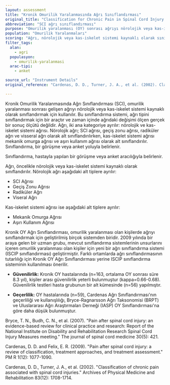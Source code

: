 ```yaml
---
layout: assessment
title: "Kronik Omurilik Yaralanmasında Ağrı Sınıflandırması"
original_title: "Classification for Chronic Pain in Spinal Cord Injury (SCI)"
abbreviation: "SCI ağrı sınıflandırması"
purpose: "Omurilik yaralanması (OY) sonrası ağrıyı nörolojik veya kas-iskelet sistemi ağrısı olarak sınıflandırır ve ayrıca altı alt kategoriye ayırır."
population: "Omurilik Yaralanmaları"
scoring: "Ağrı, nörolojik veya kas-iskelet sistemi kaynaklı olarak sınıflandırılır. Nörolojik ağrı SCI ağrısı, geçiş zonu ağrısı, radiküler ağrı ve visseral ağrı olarak alt sınıflandırılır. Kas-iskelet sistemi ağrısı mekanik omurga ağrısı ve aşırı kullanım ağrısı olarak alt sınıflandırılır. Sınıflandırma görüşme veya anket yoluyla belirlenir."
filter_tags:
  alan:
    - agri
  populasyon:
    - omurilik-yaralanmasi
  arac-tipi:
    - anket

source_url: "Instrument Details"
original_reference: "Cardenas, D. D., Turner, J. A., et al. (2002). Classification of chronic pain associated with spinal cord injuries. Archives of Physical Medicine and Rehabilitation 83(12): 1708-1714."

---
```



Kronik Omurilik Yaralanmasında Ağrı Sınıflandırması (SCI), omurilik yaralanması sonrası gelişen ağrıyı nörolojik veya kas-iskelet sistemi kaynaklı olarak sınıflandırmak için kullanılır. Bu sınıflandırma sistemi, ağrı tipini sınıflandırmak için bir araçtır ve zaman içinde ağrıdaki değişimi ölçen gerçek bir sonuç ölçütü değildir. Ağrı, iki ana kategoriye ayrılır: nörolojik ve kas-iskelet sistemi ağrısı. Nörolojik ağrı; SCI ağrısı, geçiş zonu ağrısı, radiküler ağrı ve visseral ağrı olarak alt sınıflandırılırken, kas-iskelet sistemi ağrısı mekanik omurga ağrısı ve aşırı kullanım ağrısı olarak alt sınıflandırılır. Sınıflandırma, bir görüşme veya anket yoluyla belirlenir.


Sınıflandırma, hastayla yapılan bir görüşme veya anket aracılığıyla belirlenir.


Ağrı, öncelikle nörolojik veya kas-iskelet sistemi kaynaklı olarak sınıflandırılır. Nörolojik ağrı aşağıdaki alt tiplere ayrılır:
*   SCI Ağrısı
*   Geçiş Zonu Ağrısı
*   Radiküler Ağrı
*   Viseral Ağrı

Kas-iskelet sistemi ağrısı ise aşağıdaki alt tiplere ayrılır:
*   Mekanik Omurga Ağrısı
*   Aşırı Kullanım Ağrısı


Kronik OY Ağrı Sınıflandırması, omurilik yaralanması olan kişilerde ağrıyı sınıflandırmak için geliştirilmiş birçok sistemden biridir. 2009 yılında bir araya gelen bir uzman grubu, mevcut sınıflandırma sistemlerinin unsurlarını içeren omurilik yaralanması olan kişiler için yeni bir ağrı sınıflandırma sistemi (ISCIP sınıflandırması) geliştirmiştir. Farklı ortamlarda ağrı sınıflandırmasının tutarlılığı için Kronik OY Ağrı Sınıflandırması yerine ISCIP sınıflandırma sisteminin kullanılması önerilir.


*   **Güvenilirlik:**
    Kronik OY hastalarında (n=163, ortalama OY sonrası süre 8.3 yıl), kişiler arası güvenilirlik yeterli bulunmuştur (kappa=0.66-0.68). Güvenilirlik testleri hasta grubunun bir alt kümesinde (n=56) yapılmıştır.

*   **Geçerlilik:**
    OY hastalarında (n=59), Cardenas Ağrı Sınıflandırması'nın geçerliliği ve kullanışlılığı, Bryce-Ragnarsson Ağrı Taksonomisi (BRPT) ve Uluslararası Ağrı Araştırmaları Derneği (IASP) OY Sınıflandırması'na göre daha düşük bulunmuştur.


Bryce, T. N., Budh, C. N., et al. (2007). "Pain after spinal cord injury: an evidence-based review for clinical practice and research: Report of the National Institute on Disability and Rehabilitation Research Spinal Cord Injury Measures meeting." The journal of spinal cord medicine 30(5): 421.

Cardenas, D. D. and Felix, E. R. (2009). "Pain after spinal cord injury: a review of classification, treatment approaches, and treatment assessment." PM R 1(12): 1077-1090.

Cardenas, D. D., Turner, J. A., et al. (2002). "Classification of chronic pain associated with spinal cord injuries." Archives of Physical Medicine and Rehabilitation 83(12): 1708-1714.
```